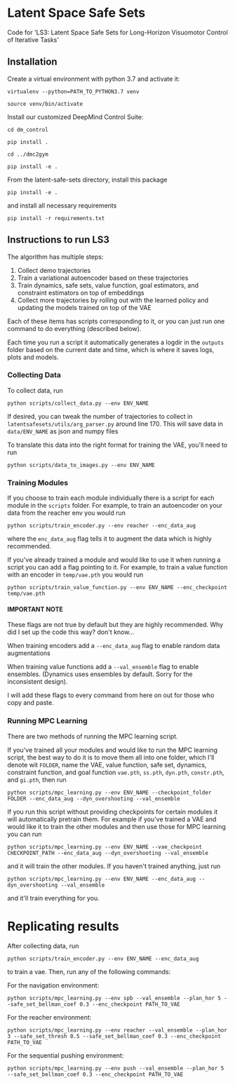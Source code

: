 # Latent Space Safe Sets
Code for 'LS3: Latent Space Safe Sets for Long-Horizon Visuomotor Control of Iterative Tasks'

## Installation

Create a virtual environment with python 3.7 and activate it:

```virtualenv --python=PATH_TO_PYTHON3.7 venv```

```source venv/bin/activate```

Install our customized DeepMind Control Suite:

```cd dm_control```

```pip install .```

```cd ../dmc2gym```

```pip install -e .```

From the latent-safe-sets directory, install this package

```pip install -e .```

and install all necessary requirements

``pip install -r requirements.txt``


## Instructions to run LS3

The algorithm has multiple steps:
1. Collect demo trajectories
2. Train a variational autoencoder based on these trajectories
3. Train dynamics, safe sets, value function, goal estimators, and constraint estimators on top of embeddings
4. Collect more trajectories by rolling out with the learned policy and updating the models trained on top of the VAE

Each of these items has scripts corresponding to it, or you can just run one
command to do everything (described below).

Each time you run a script it automatically generates a logdir in the `outputs`
folder based on the current date and time, which is where it saves logs, plots
and models.

### Collecting Data
To collect data, run 

```python scripts/collect_data.py --env ENV_NAME```

If desired, you can tweak the number of trajectories to collect in `latentsafesets/utils/arg_parser.py`
around line 170. This will save data in `data/ENV_NAME` as json and numpy files

To translate this data into the right format for training the VAE, you'll need to run 

```python scripts/data_to_images.py --env ENV_NAME```

### Training Modules

If you choose to train each module individually there is a script for each
module in the `scripts` folder. For example, to train an autoencoder on your
data from the reacher env you would run

```python scripts/train_encoder.py --env reacher --enc_data_aug```

where the `enc_data_aug` flag tells it to augment the data which is highly recommended.

If you've already trained a module and would like to use it when running a script
you can add a flag pointing to it. For example, to train a value function with an
encoder in `temp/vae.pth` you would run

```python scripts/train_value_function.py --env ENV_NAME --enc_checkpoint temp/vae.pth```

#### IMPORTANT NOTE
These flags are not true by default but they are highly recommended. Why did
I set up the code this way? don't know...

When training encoders add a `--enc_data_aug` flag to enable random data augmentations

When training value functions add a `--val_ensemble` flag to enable ensembles.
(Dynamics uses ensembles by default. Sorry for the inconsistent design).

I will add these flags to every command from here on out for those who copy and 
paste.

### Running MPC Learning

There are two methods of running the MPC learning script.

If you've trained all your modules and would like to run the MPC learning
script, the best way to do it is to move them all into one folder, which I'll denote
wit `FOLDER`, name the 
VAE, value function, safe set, dynamics, constraint function, and goal function
`vae.pth`, `ss.pth`, `dyn.pth`, `constr.pth`, and `gi.pth`, then run 

```python scripts/mpc_learning.py --env ENV_NAME --checkpoint_folder FOLDER --enc_data_aug --dyn_overshooting --val_ensemble```

If you run this script without providing checkpoints for certain modules
it will automatically pretrain them. For example if you've trained a VAE
and would like it to train the other modules and then use those for MPC learning
you can run

```python scripts/mpc_learning.py --env ENV_NAME --vae_checkpoint CHECKPOINT_PATH --enc_data_aug --dyn_overshooting --val_ensemble```

and it will train the other modules. If you haven't trained anything, just run

```python scripts/mpc_learning.py --env ENV_NAME --enc_data_aug --dyn_overshooting --val_ensemble```

and it'll train everything for you.

# Replicating results

After collecting data, run 

```python scripts/train_encoder.py --env ENV_NAME --enc_data_aug```

to train a vae. Then, run any of the following commands:

For the navigation environment:

```python scripts/mpc_learning.py --env spb --val_ensemble --plan_hor 5 --safe_set_bellman_coef 0.3 --enc_checkpoint PATH_TO_VAE```

For the reacher environment:

```python scripts/mpc_learning.py --env reacher --val_ensemble --plan_hor 3 --safe_set_thresh 0.5 --safe_set_bellman_coef 0.3 --enc_checkpoint PATH_TO_VAE```

For the sequential pushing environment:

```python scripts/mpc_learning.py --env push --val_ensemble --plan_hor 5 --safe_set_bellman_coef 0.3 --enc_checkpoint PATH_TO_VAE```